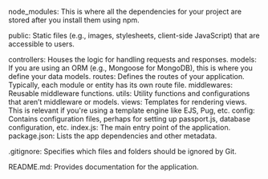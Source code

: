 node_modules: This is where all the dependencies for your project are stored after you install them using npm.

public: Static files (e.g., images, stylesheets, client-side JavaScript) that are accessible to users.

controllers: Houses the logic for handling requests and responses.
models: If you are using an ORM (e.g., Mongoose for MongoDB), this is where you define your data models.
routes: Defines the routes of your application. Typically, each module or entity has its own route file.
middlewares: Reusable middleware functions.
utils: Utility functions and configurations that aren’t middleware or models.
views: Templates for rendering views. This is relevant if you're using a template engine like EJS, Pug, etc.
config: Contains configuration files, perhaps for setting up passport.js, database configuration, etc.
index.js: The main entry point of the application.
package.json: Lists the app dependencies and other metadata.

.gitignore: Specifies which files and folders should be ignored by Git.

README.md: Provides documentation for the application.
